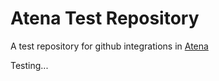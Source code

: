 # Atena Test Repository

A test repository for github integrations in [Atena](https://github.com/universoimpulso/atena) 

Testing...
